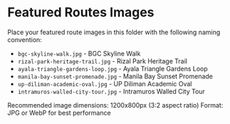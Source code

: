 # Featured Routes Images

Place your featured route images in this folder with the following naming convention:

- `bgc-skyline-walk.jpg` - BGC Skyline Walk
- `rizal-park-heritage-trail.jpg` - Rizal Park Heritage Trail
- `ayala-triangle-gardens-loop.jpg` - Ayala Triangle Gardens Loop
- `manila-bay-sunset-promenade.jpg` - Manila Bay Sunset Promenade
- `up-diliman-academic-oval.jpg` - UP Diliman Academic Oval
- `intramuros-walled-city-tour.jpg` - Intramuros Walled City Tour

Recommended image dimensions: 1200x800px (3:2 aspect ratio)
Format: JPG or WebP for best performance
